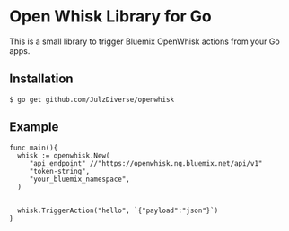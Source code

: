 # Open Whisk Library for Go

This is a small library to trigger Bluemix OpenWhisk actions from your Go apps.

## Installation

```
$ go get github.com/JulzDiverse/openwhisk
```

## Example

```
func main(){
  whisk := openwhisk.New(
     "api_endpoint" //"https://openwhisk.ng.bluemix.net/api/v1"
     "token-string",
     "your_bluemix_namespace",
  )   


  whisk.TriggerAction("hello", `{"payload":"json"}`)
}
```
